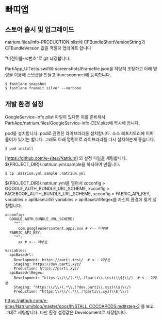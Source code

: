 # 빠띠앱

## 스토어 출시 및 업그레이드

natrium.files/Info-PRODUCTION.plist에 CFBundleShortVersionString과 CFBundleVersion 값을 적절히 업데이트 합니다

"버전이름-rc번호"로 git 태깅합니다.

PartiApp_UITests.swift와 screenshots/Framefile.json을 적당히 조정하고 아래 명령을 이용해 스냅샷을 만들고 itunesconnect에 등록합니다. 

```
$ fastlane snapshot
$ fastlane frameit silver --verbose
```

## 개발 환경 설정

GoogleService-Info.plist 파일이 있다면 이를 준비해서 PartiApp/natrium.files/GoogleService-Info-DEV.plist에 복사해 둡니다.

pod를 설치합니다. pod로 관련된 라이브러리를 설치합니다. 소스 레포지토리에 이미 들어가 있기는 합니다. 그래도 아래 명령어로 라이브러리를 다시 설치하는게 좋습니다.

```
$ pod install
```

[https://github.com/e-sites/Natrium] 의 설정 파일을 세팅합니다. ${PROJECT_DIR}/.natrium.yml.sample을 복사하여 만듭니다.

```
$ cp .natrium.yml.sample .natrium.yml
```

${PROJECT_DIR}/.natrium.yml을 열어서 xcconfig > GOOGLE_AUTH_BUNDLE_URL_SCHEME, xcconfig > FACEBOOK_AUTH_BUNDLE_URL_SCHEME, xcconfig > FABRIC_API_KEY, variables > apiBaseUrl와 variables > apiBaseUrlRegex를 자신의 환경에 맞게 설정합니다.

```
xcconfig:
  GOOGLE_AUTH_BUNDLE_URL_SCHEME:
    "*":
      com.googleusercontent.apps.xxx # <-- 이부분
  FABRIC_API_KEY:
    "*":
      xx # <-- 이부분

variables:
  apiBaseUrl:
    Development: https://parti.test/  # <-- 이부분
    Staging: https://dev.parti.xyz/
    Production: https://parti.xyz/
  apiBaseUrlRegex:
    Development: ^https:\\/\\/(.*\\.)?parti\\.test(\\$|\\/)  # <-- 이부분
    Staging: ^https:\\/\\/(.*\\.)?dev.parti\\.xyz(\\$|\\/)
    Production: ^https:\\/\\/(.*\\.)?parti\\.xyz(\\$|\\/)

```

https://github.com/e-sites/Natrium/blob/master/docs/INSTALL_COCOAPODS.md#step-3 를 보고 그대로 세팅합니다. 다만 환경 설정값은 Development로 지정합니다.
